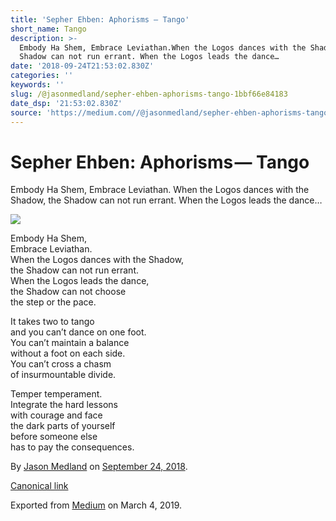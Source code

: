 ```yaml
---
title: 'Sepher Ehben: Aphorisms — Tango'
short_name: Tango
description: >-
  Embody Ha Shem, Embrace Leviathan.When the Logos dances with the Shadow, the
  Shadow can not run errant. When the Logos leads the dance…
date: '2018-09-24T21:53:02.830Z'
categories: ''
keywords: ''
slug: /@jasonmedland/sepher-ehben-aphorisms-tango-1bbf66e84183
date_dsp: '21:53:02.830Z'
source: 'https://medium.com//@jasonmedland/sepher-ehben-aphorisms-tango-1bbf66e84183'
---
```


# Sepher Ehben: Aphorisms — Tango

Embody Ha Shem, Embrace Leviathan. When the Logos dances with the Shadow, the Shadow can not run errant. When the Logos leads the dance…

![](https://cdn-images-1.medium.com/max/800/1*48YtmvLhI7wxJgsqWoF2vw.png)

Embody Ha Shem,   
Embrace Leviathan.  
When the Logos dances with the Shadow,   
the Shadow can not run errant.   
When the Logos leads the dance,   
the Shadow can not choose   
the step or the pace.

It takes two to tango  
and you can’t dance on one foot.  
You can’t maintain a balance   
without a foot on each side.  
You can’t cross a chasm  
of insurmountable divide.

Temper temperament.  
Integrate the hard lessons   
with courage and face   
the dark parts of yourself   
before someone else   
has to pay the consequences.

By [Jason Medland](https://medium.com/@jasonmedland) on [September 24, 2018](https://medium.com/p/1bbf66e84183).

[Canonical link](https://medium.com/@jasonmedland/sepher-ehben-aphorisms-tango-1bbf66e84183)

Exported from [Medium](https://medium.com) on March 4, 2019.